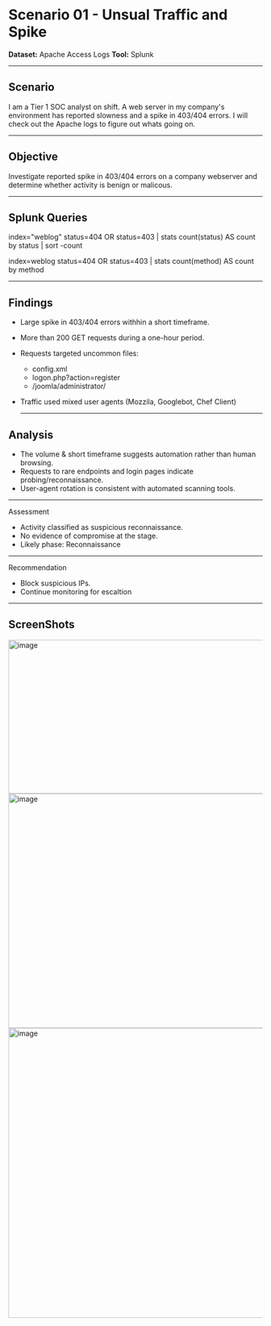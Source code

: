 # Scenario 01 - Unsual Traffic and Spike

**Dataset:** Apache Access Logs
**Tool:** Splunk

-------------------

## Scenario 
I am a Tier 1 SOC analyst on shift. A web server in my company's environment has reported  slowness and a spike in 403/404 errors. I will check out the Apache logs to figure out whats going on.

-------------------

## Objective

  Investigate reported spike in 403/404 errors on a company webserver and determine whether activity is benign or malicous.

  -------------------

## Splunk Queries
  index="weblog" status=404 OR status=403 | stats count(status) AS count by status | sort -count
  
  index=weblog status=404 OR status=403 | stats count(method) AS count by method

  -------------------

## Findings
 - Large spike in 403/404 errors withhin a short timeframe.
 - More than 200 GET requests during a one-hour period.
 - Requests targeted uncommon files:
    - config.xml
    - logon.php?action=register
    - /joomla/administrator/
- Traffic used mixed user agents (Mozzila, Googlebot, Chef Client)

  -------------------

## Analysis
 - The volume & short timeframe suggests automation rather than human browsing. 
 - Requests to rare endpoints and login pages indicate probing/reconnaissance.
 - User-agent rotation is consistent with automated scanning tools.

-------------------

Assessment
 - Activity classified as suspicious reconnaissance.
 - No evidence of compromise at the stage.
 - Likely phase: Reconnaissance

-------------------

Recommendation
 - Block suspicious IPs.
 - Continue monitoring for escaltion

-------------------

## ScreenShots
<img width="1353" height="305" alt="image" src="https://github.com/user-attachments/assets/9cc119c0-dbd7-4d9b-8add-b595c3006e58" />

<img width="1365" height="465" alt="image" src="https://github.com/user-attachments/assets/9720648b-aa06-41eb-8988-d2bcaefc3e48" />

<img width="1074" height="575" alt="image" src="https://github.com/user-attachments/assets/0bf9ccc0-86d7-4b5b-8186-8d5f387537d7" />


